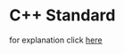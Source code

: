 # C++ Standard

for explanation click [here](https://github.com/ttroy50/cmake-examples/tree/master/01-basic/L-cpp-standard)
